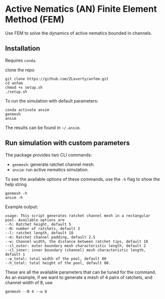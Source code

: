 # Active Nematics (AN) Finite Element Method (FEM)

Use FEM to solve the dynamics of active nematics bounded in channels. 

## Installation

Requires `conda`.

clone the repo

```
git clone https://github.com/ZLoverty/anfem.git
cd anfem
chmod +x setup.sh
./setup.sh
```

To run the simulation with default parameters:

```
conda activate ansim
genmesh
ansim
```

The results can be found in `~/.ansim`.

## Run simulation with custom parameters

The package provides two CLI commands: 

- `genmesh`: generate ratchet channel mesh.
- `ansim`: run active nematics simulation.

To see the available options of these commands, use the `-h` flag to show the help string

```
genmesh -h
ansim -h
```

Example output:

```
usage: This script generates ratchet channel mesh in a rectangular pool. Available options are 
--h: Ratchet height, default 5
--N: number of ratchets, default 3
--l: ratchet length, default 10
--m: Ratchet channel padding, default 2.5
--w: Channel width, the distance between ratchet tips, default 10
--cl_outer: outer boundary mesh characteristic length, default 2
--cl_inner: inner boundary (channel) mesh characteristic length, default 1
--w_total: total width of the pool, default 80
--h_total: total height of the pool, default 80.
```

These are all the available parameters that can be tuned for the command. As an example, if we want to generate a mesh of 4 pairs of ratchets, and channel width of 8, use

```
genmesh --N 4 --w 8
```

